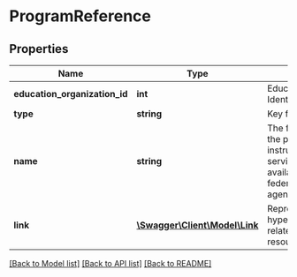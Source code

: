 # ProgramReference

## Properties
Name | Type | Description | Notes
------------ | ------------- | ------------- | -------------
**education_organization_id** | **int** | EducationOrganization Identity Column | [optional] 
**type** | **string** | Key for Program | [optional] 
**name** | **string** | The formal name of the program of instruction, training, services or benefits available through federal, state, or local agencies. | [optional] 
**link** | [**\Swagger\Client\Model\Link**](Link.md) | Represents a hyperlink to the related program resource. | [optional] 

[[Back to Model list]](../README.md#documentation-for-models) [[Back to API list]](../README.md#documentation-for-api-endpoints) [[Back to README]](../README.md)


